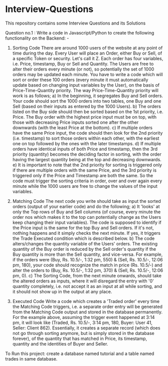# Interview-Questions
This repository contains some Interview Questions and its Solutions

Question no.1 : Write a code in Javascript/Python to create the following functionality on the Backend: -
1. Sorting Code
There are around 1000 users of the website at any point of time during the day. Every User will place an Order, either Buy or Sell, of a specific Token or security. Let's call it Z. Each order has four variables, i.e. Price, timestamp, Buy or Sell and Quantity. The Users are free to alter their orders every minute (or not), so potentially the set of 1000 orders may be updated each minute. You have to write a code which will sort or order these 100 orders (every minute it must automatically update based on changing input variables by the User), on the basis of Price-Time-Quantity priority.
The way Price-Time-Quantity priority will work is as follows;
a) In the beginning, it segregates Buy and Sell orders. Your code should sort the 1000 orders into two tables, one Buy and one Sell (based on their inputs as entered by the 1000 Users).
b) The orders listed on the Buy side should then be sorted based on the 1st priority, i.e. Price. The Buy order with the highest price input must be on top, with those with decreasing Price inputs sorted one after the other downwards (with the least Price at the bottom).
c) If multiple orders have the same Price input, the code should then look for the 2nd priority (i.e. timestamp) to sort those orders within each other, with the earliest one on top followed by the ones with the later timestamps.
d) If multiple orders have identical inputs of both Price and timestamp, then the 3rd priority (quantity) becomes the deciding factor in sorting, with the order having the largest quantity being at the top and decreasing downwards.
e) It is important to note that the 2nd priority for sorting is triggered only if there are multiple orders with the same Price, and the 3rd priority is triggered only if the Price and Timestamp are both the same. So the code must trigger the sorting criteria in order, over and over again every minute while the 1000 users are free to change the values of the input variables.

2. Matching Code
The next code you write should take as input the sorted orders (output of your earlier code) and do the following;
a) It 'looks' at only the Top rows of Buy and Sell columns (of course, every minute the order nos which makes it to the top can potentially change as the Users keep changing their input variables). The code is supposed to identify if the Price input is the same for the top Buy and Sell orders. If it's not, nothing happens and it simply checks the next minute. If yes, it triggers the Trade Executed condition which is described below.
b) The code alters/changes the quantity variable of the Users' orders. The existing quantity of the Buy order is reduced by the Sell order's quantity if the Buy quantity is more than the Sell quantity, and vice-versa. For example, if the orders were (Buy, Rs. 10.5/-, 1:32 pm, 550) & (Sell, Rs. 10.5/-, 12:06 pm, 180), your code should recognize the match in price (Rs. 10.5/-) and alter the orders to (Buy, Rs. 10.5/-, 1:32 pm, 370) & (Sell, Rs. 10.5/-, 12:06 pm, 0).
c) The Sorting Code, from the next minute onwards, should take the altered orders as inputs, where it will disregard the entry with '0' quantity completely, i.e. not accept it as an input at all while sorting, and it should not show up in the output at any place.

3. Executed Code
Write a code which creates a 'Traded order' every time the Matching Code triggers, i.e. a separate order entry will be generated from the Matching Code output and stored in the database permanently. For the example above, assuming the trigger event happened at 3:14 pm, it will look like (Traded, Rs. 10.5/-, 3:14 pm, 180, Buyer: User 41, Seller: Client 862). Essentially, it creates a separate record (which does not go through sorting anymore, but is simply stored in the database forever), of the quantity that has matched in Price, its timestamp, quantity and the identities of Buyer and Seller.

To Run this project:
create a database named tutorial and a table named trades in same database.
